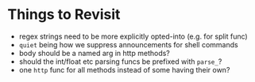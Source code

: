 # Things to Revisit

- regex strings need to be more explicitly opted-into (e.g. for split func)
- `quiet` being how we suppress announcements for shell commands
- body should be a named arg in http methods?
- should the int/float etc parsing funcs be prefixed with `parse_`?
- one `http` func for all methods instead of some having their own? 